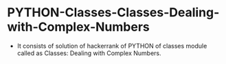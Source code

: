 # PYTHON-Classes-Classes-Dealing-with-Complex-Numbers
- It consists of solution of hackerrank of PYTHON of classes module called as Classes: Dealing with Complex Numbers.
